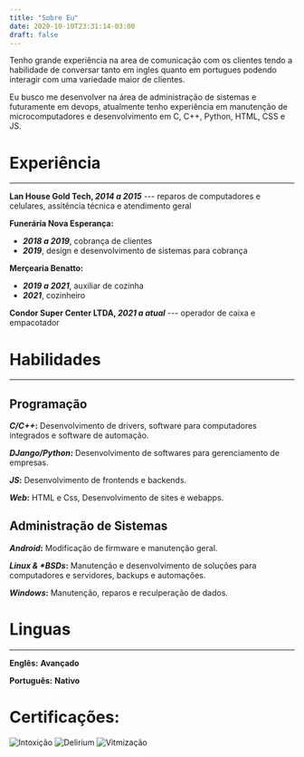 ```yaml
---
title: "Sobre Eu"
date: 2020-10-10T23:31:14-03:00
draft: false
---
```


Tenho grande experiência na area de comunicação com os clientes
tendo a habilidade de conversar tanto em ingles quanto em portugues
podendo interagir com uma variedade maior de clientes.

Eu busco me desenvolver na área
de administração de sistemas e futuramente em devops,
atualmente tenho experiência em manutenção de microcomputadores e
desenvolvimento em C, C++, Python, HTML, CSS e JS.

# Experiência
---

**Lan House Gold Tech, _2014 a 2015_** --- reparos de computadores e celulares, assitência técnica e atendimento geral

**Funerária Nova Esperança:**
- **_2018 a 2019_**, cobrança de clientes
- **_2019_**, design e desenvolvimento de sistemas para cobrança

**Merçearia Benatto:**
- **_2019 a 2021_**, auxiliar de cozinha
- **_2021_**, cozinheiro

**Condor Super Center LTDA, _2021 a atual_** --- operador de caixa e empacotador
# Habilidades
---
## Programação

**_C/C++_:** 
Desenvolvimento de drivers, software para computadores integrados e
software de automação.

**_DJango/Python_:**
Desenvolvimento de softwares para gerenciamento de empresas.

**_JS_:**
Desenvolvimento de frontends e backends.

**_Web_:**
HTML e Css, Desenvolvimento de sites e webapps.
## Administração de Sistemas
**_Android_:**
Modificação de firmware e manutenção geral.

**_Linux & *BSDs_:**
Manutenção e desenvolvimento de soluções para computadores e servidores, backups e automações.

**_Windows_:**
Manutenção, reparos e reculperação de dados.

# Linguas
---

**Englês:** __Avançado__

**Português:** __Nativo__


# Certificações:
![Intoxição](/img/about/Intoxicação.jpg)
![Delirium](/img/about/Delirium.jpg)
![Vitmização](/img/about/Vitimização.jpg)
